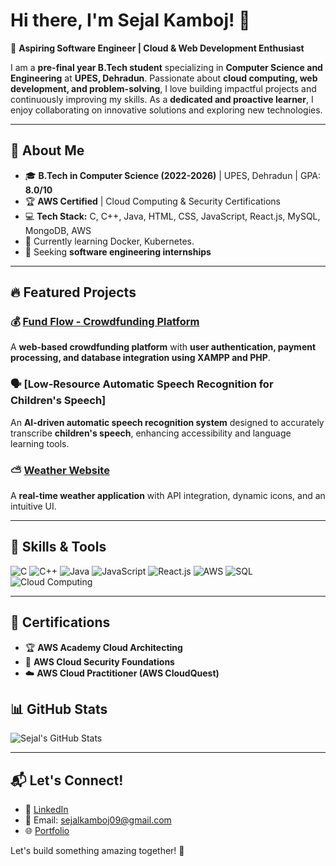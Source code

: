 # Hi there, I'm Sejal Kamboj! 👋

🚀 **Aspiring Software Engineer | Cloud & Web Development Enthusiast**

I am a **pre-final year B.Tech student** specializing in **Computer Science and Engineering** at **UPES, Dehradun**. Passionate about **cloud computing, web development, and problem-solving**, I love building impactful projects and continuously improving my skills. As a **dedicated and proactive learner**, I enjoy collaborating on innovative solutions and exploring new technologies.

---

## 🌟 About Me
- 🎓 **B.Tech in Computer Science (2022-2026)** | UPES, Dehradun | GPA: **8.0/10**
- 🏆 **AWS Certified** | Cloud Computing & Security Certifications
- 💻 **Tech Stack:** C, C++, Java, HTML, CSS, JavaScript, React.js, MySQL, MongoDB, AWS
- 🌱 Currently learning Docker, Kubernetes.
- 🎯 Seeking **software engineering internships**

---

## 🔥 Featured Projects

### 💰 [Fund Flow - Crowdfunding Platform](https://sejalkamboj.github.io/Crowd_funding/)
A **web-based crowdfunding platform** with **user authentication, payment processing, and database integration using XAMPP and PHP**.

### 🗣️ [Low-Resource Automatic Speech Recognition for Children's Speech]
An **AI-driven automatic speech recognition system** designed to accurately transcribe **children's speech**, enhancing accessibility and language learning tools.

### ⛅ [Weather Website](https://sejalkamboj.github.io/weather-app/)
A **real-time weather application** with API integration, dynamic icons, and an intuitive UI.

---

## 🚀 Skills & Tools
![C](https://img.shields.io/badge/-C-blue?style=flat&logo=c)
![C++](https://img.shields.io/badge/-C++-blue?style=flat&logo=c%2B%2B)
![Java](https://img.shields.io/badge/-Java-orange?style=flat&logo=java)
![JavaScript](https://img.shields.io/badge/-JavaScript-yellow?style=flat&logo=javascript)
![React.js](https://img.shields.io/badge/-React-lightblue?style=flat&logo=react)
![AWS](https://img.shields.io/badge/-AWS-orange?style=flat&logo=amazon-aws)
![SQL](https://img.shields.io/badge/-SQL-lightgrey?style=flat&logo=mysql)
![Cloud Computing](https://img.shields.io/badge/-CloudComputing-darkblue?style=flat&logo=cloud)

---

## 📜 Certifications
- 🏆 **AWS Academy Cloud Architecting**
- 🔐 **AWS Cloud Security Foundations**
- ☁️ **AWS Cloud Practitioner (AWS CloudQuest)**

## 📊 GitHub Stats
![Sejal's GitHub Stats](https://github-readme-stats.vercel.app/api?username=sejalkamboj&show_icons=true&theme=radical)

---

## 📬 Let's Connect!
- 💼 [LinkedIn](https://www.linkedin.com/in/sejal-kamboj-12345s?utm_source=share&utm_campaign=share_via&utm_content=profile&utm_medium=android_app) 
- 📧 Email: sejalkamboj09@gmail.com
- 🌐 [Portfolio](https://sejalkamboj.github.io/MyPortfolio/)

Let's build something amazing together! 🚀
